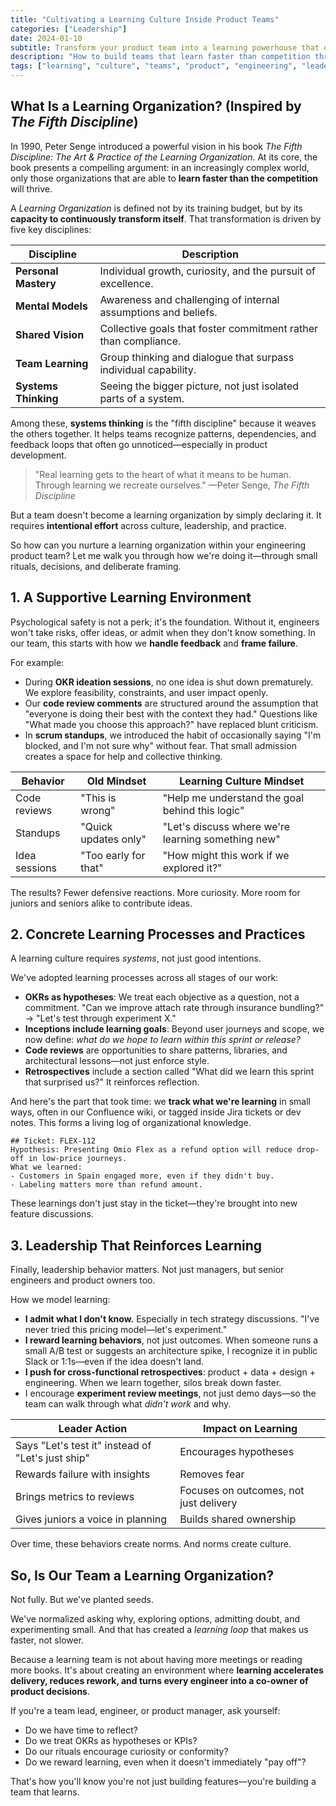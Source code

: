 ```yaml
---
title: "Cultivating a Learning Culture Inside Product Teams"
categories: ["Leadership"]
date: 2024-01-10
subtitle: Transform your product team into a learning powerhouse that outpaces competition through psychological safety, concrete practices, and learning-first leadership
description: "How to build teams that learn faster than competition through concrete practices, learning-reinforcing leadership, and safe environments for experimentation."
tags: ["learning", "culture", "teams", "product", "engineering", "leadership"]
---
```


## What Is a Learning Organization? (Inspired by _The Fifth Discipline_)

In 1990, Peter Senge introduced a powerful vision in his book _The Fifth Discipline: The Art & Practice of the Learning Organization_. At its core, the book presents a compelling argument: in an increasingly complex world, only those organizations that are able to **learn faster than the competition** will thrive.

A _Learning Organization_ is defined not by its training budget, but by its **capacity to continuously transform itself**. That transformation is driven by five key disciplines:

| Discipline           | Description                                                     |
| -------------------- | --------------------------------------------------------------- |
| **Personal Mastery** | Individual growth, curiosity, and the pursuit of excellence.    |
| **Mental Models**    | Awareness and challenging of internal assumptions and beliefs.  |
| **Shared Vision**    | Collective goals that foster commitment rather than compliance. |
| **Team Learning**    | Group thinking and dialogue that surpass individual capability. |
| **Systems Thinking** | Seeing the bigger picture, not just isolated parts of a system. |

Among these, **systems thinking** is the "fifth discipline" because it weaves the others together. It helps teams recognize patterns, dependencies, and feedback loops that often go unnoticed—especially in product development.

> "Real learning gets to the heart of what it means to be human. Through learning we recreate ourselves."
> —Peter Senge, _The Fifth Discipline_

But a team doesn't become a learning organization by simply declaring it. It requires **intentional effort** across culture, leadership, and practice.

So how can you nurture a learning organization within your engineering product team? Let me walk you through how we're doing it—through small rituals, decisions, and deliberate framing.

## 1. A Supportive Learning Environment

Psychological safety is not a perk; it's the foundation. Without it, engineers won't take risks, offer ideas, or admit when they don't know something. In our team, this starts with how we **handle feedback** and **frame failure**.

For example:

- During **OKR ideation sessions**, no one idea is shut down prematurely. We explore feasibility, constraints, and user impact openly.
- Our **code review comments** are structured around the assumption that "everyone is doing their best with the context they had." Questions like "What made you choose this approach?" have replaced blunt criticism.
- In **scrum standups**, we introduced the habit of occasionally saying "I'm blocked, and I'm not sure why" without fear. That small admission creates a space for help and collective thinking.

| Behavior      | Old Mindset          | Learning Culture Mindset                           |
| ------------- | -------------------- | -------------------------------------------------- |
| Code reviews  | "This is wrong"      | "Help me understand the goal behind this logic"    |
| Standups      | "Quick updates only" | "Let's discuss where we're learning something new" |
| Idea sessions | "Too early for that" | "How might this work if we explored it?"           |

The results? Fewer defensive reactions. More curiosity. More room for juniors and seniors alike to contribute ideas.

## 2. Concrete Learning Processes and Practices

A learning culture requires _systems_, not just good intentions.

We've adopted learning processes across all stages of our work:

- **OKRs as hypotheses**: We treat each objective as a question, not a commitment. "Can we improve attach rate through insurance bundling?" → "Let's test through experiment X."
- **Inceptions include learning goals**: Beyond user journeys and scope, we now define: _what do we hope to learn within this sprint or release?_
- **Code reviews** are opportunities to share patterns, libraries, and architectural lessons—not just enforce style.
- **Retrospectives** include a section called "What did we learn this sprint that surprised us?" It reinforces reflection.

And here's the part that took time: we **track what we're learning** in small ways, often in our Confluence wiki, or tagged inside Jira tickets or dev notes. This forms a living log of organizational knowledge.

```
## Ticket: FLEX-112
Hypothesis: Presenting Omio Flex as a refund option will reduce drop-off in low-price journeys.
What we learned:
- Customers in Spain engaged more, even if they didn't buy.
- Labeling matters more than refund amount.
```

These learnings don't just stay in the ticket—they're brought into new feature discussions.

## 3. Leadership That Reinforces Learning

Finally, leadership behavior matters. Not just managers, but senior engineers and product owners too.

How we model learning:

- **I admit what I don't know.** Especially in tech strategy discussions. "I've never tried this pricing model—let's experiment."
- **I reward learning behaviors**, not just outcomes. When someone runs a small A/B test or suggests an architecture spike, I recognize it in public Slack or 1:1s—even if the idea doesn't land.
- **I push for cross-functional retrospectives**: product + data + design + engineering. When we learn together, silos break down faster.
- I encourage **experiment review meetings**, not just demo days—so the team can walk through what _didn't work_ and why.

| Leader Action                                     | Impact on Learning                     |
| ------------------------------------------------- | -------------------------------------- |
| Says "Let's test it" instead of "Let's just ship" | Encourages hypotheses                  |
| Rewards failure with insights                     | Removes fear                           |
| Brings metrics to reviews                         | Focuses on outcomes, not just delivery |
| Gives juniors a voice in planning                 | Builds shared ownership                |

Over time, these behaviors create norms. And norms create culture.

## So, Is Our Team a Learning Organization?

Not fully. But we've planted seeds.

We've normalized asking why, exploring options, admitting doubt, and experimenting small. And that has created a _learning loop_ that makes us faster, not slower.

Because a learning team is not about having more meetings or reading more books. It's about creating an environment where **learning accelerates delivery, reduces rework, and turns every engineer into a co-owner of product decisions**.

If you're a team lead, engineer, or product manager, ask yourself:

- Do we have time to reflect?
- Do we treat OKRs as hypotheses or KPIs?
- Do our rituals encourage curiosity or conformity?
- Do we reward learning, even when it doesn't immediately "pay off"?

That's how you'll know you're not just building features—you're building a team that learns.
